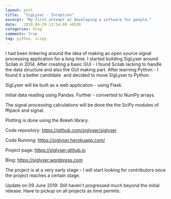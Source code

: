 ```yaml
---
layout: post
title:  "SigLyser - Inception"
excerpt: "My first attempt at developing a software for people."
date:   2018-04-29 13:54:00 +0530
categories: blog
comments: true
tag: python, scipy
---
```

I had been tinkering around the idea of making an open source signal processing application for a long time. I started building SigLyser around Scilab in 2014. After creating a basic GUI - I found Scilab lacking to handle the data structure and also the GUI making part. After learning Python - I found it a better candidate  and decided to move SigLyser to Python.

SigLyser will be built as a web application - using Flask.

Initial data reading using Pandas. Further - converted to NumPy arrays.

The signal processing calculations will be done the the SciPy modules of fftpack and signal.

Plotting is done using the Bokeh library.

Code repository: https://github.com/siglyser/siglyser

Code Running: https://siglyser.herokuapp.com/

Project page: https://siglyser.github.io

Blog: https://siglyser.wordpress.com

The project is at a very early stage - I will start looking for contributors once the project reaches a certain stage.

Update on 09 June 2019:
Still haven't progressed much beyond the initial release. Have to pickup on all projects as time permits.
